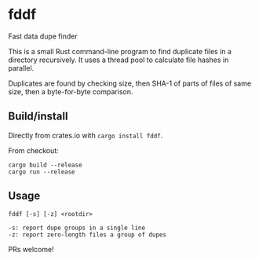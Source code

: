 # fddf
Fast data dupe finder

This is a small Rust command-line program to find duplicate files in a directory
recursively.  It uses a thread pool to calculate file hashes in parallel.

Duplicates are found by checking size, then SHA-1 of parts of files of same
size, then a byte-for-byte comparison.

## Build/install

Directly from crates.io with `cargo install fddf`.

From checkout:
```
cargo build --release
cargo run --release
```

## Usage

```
fddf [-s] [-z] <rootdir>

-s: report dupe groups in a single line
-z: report zero-length files a group of dupes
```

PRs welcome!
